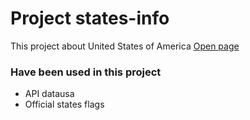 # Project states-info

This project about United States of America
[Open page](https://aleksei-p.github.io/states-info/)

### Have been used in this project

* API datausa
* Official states flags

